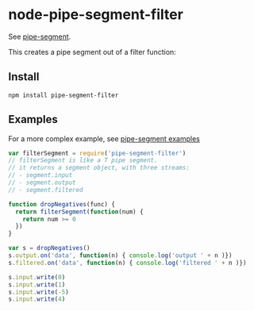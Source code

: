 # node-pipe-segment-filter

See [pipe-segment](https://github.com/jbenet/node-pipe-segment).

This creates a pipe segment out of a filter function:


## Install

```
npm install pipe-segment-filter
```

## Examples

For a more complex example, see [pipe-segment examples](https://github.com/jbenet/node-pipe-segment#examples)

```js
var filterSegment = require('pipe-segment-filter')
// filterSegment is like a T pipe segment.
// it returns a segment object, with three streams:
// - segment.input
// - segment.output
// - segment.filtered

function dropNegatives(func) {
  return filterSegment(function(num) {
    return num >= 0
  })
}

var s = dropNegatives()
s.output.on('data', function(n) { console.log('output ' + n )})
s.filtered.on('data', function(n) { console.log('filtered ' + n )})

s.input.write(0)
s.input.write(1)
s.input.write(-5)
s.input.write(4)
```
